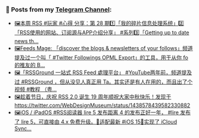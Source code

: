 ### 📰 Posts from my [Telegram Channel](https://t.me/s/aboutrss):
<!-- BLOG-POST-LIST:START -->
- [🖼本周 RSS #玩家 #心得 分享：第 28 期1️⃣「我的碎片信息处理系统」2️⃣「RSS使用的网站、订阅源与APP介绍分享」 #系列3️⃣「Getting up to date news th...](https://t.me/aboutrss/1111)
- [🖼Feeds Mage: 「discover the blogs & newsletters of your follows」频道提及过一个叫「 #Twitter Followings OPML Export」的工具，用于从你 fo 的推友的 B...](https://t.me/aboutrss/1110)
- [🖼「RSSGround 一站式 RSS Feed 處理平台」 #YouTube两年前，频道提及过 #RSSGround ，但从没见人真正用 Ta。其实还是有人在用的，而且出了个视频 #教程 （粤...](https://t.me/aboutrss/1109)
- [🖼趁着节日，庆祝 RSS 2.0 诞生 19 周年顺祝大家中秋快乐！发现于https://twitter.com/WebDesignMuseum/status/1438578439582330882](https://t.me/aboutrss/1108)
- [🖼iOS / iPadOS #RSS阅读器 lire 5 发布距离 4 的发布正好一年， #lire 发布了 lire 5，可直接由 4.x 免费升级。🔸适配最新 #iOS 15🔸实现了 iCloud Sync...](https://t.me/aboutrss/1107)
<!-- BLOG-POST-LIST:END -->

<!--
**AboutRSS/AboutRSS** is a ✨ _special_ ✨ repository because its `README.md` (this file) appears on your GitHub profile.

Here are some ideas to get you started:

- 🔭 I’m currently working on ...
- 🌱 I’m currently learning ...
- 👯 I’m looking to collaborate on ...
- 🤔 I’m looking for help with ...
- 💬 Ask me about ...
- 📫 How to reach me: ...
- 😄 Pronouns: ...
- ⚡ Fun fact: ...
-->
